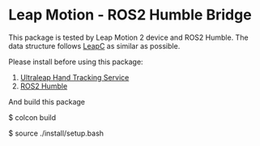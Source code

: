 # Leap Motion - ROS2 Humble Bridge
This package is tested by Leap Motion 2 device and ROS2 Humble. The data structure follows [LeapC](https://docs.ultraleap.com/api-reference/tracking-api/leapc-guide.html) as similar as possible.

Please install before using this package:
1. [Ultraleap Hand Tracking Service](https://developer.leapmotion.com/tracking-software-download)
2. [ROS2 Humble](https://docs.ros.org/en/humble/Installation.html)

And build this package

$ colcon build

$ source ./install/setup.bash